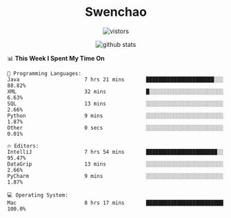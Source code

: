 <h1 align="center">Swenchao</h3>

<p align="center">
  <img src="https://visitor-badge.glitch.me/badge?page_id=Swenchao" alt="vistors" />
</p>

<p align="center">
  <img src="https://github-readme-stats.vercel.app/api?username=Swenchao&count_private=true&show_icons=true&theme=vue-dark&hide_title=true" alt="github stats" />
</p>

<!--START_SECTION:waka-->
📊 **This Week I Spent My Time On** 

```text
💬 Programming Languages: 
Java                     7 hrs 21 mins       ██████████████████████░░░   88.82% 
XML                      32 mins             █░░░░░░░░░░░░░░░░░░░░░░░░   6.63% 
SQL                      13 mins             ░░░░░░░░░░░░░░░░░░░░░░░░░   2.66% 
Python                   9 mins              ░░░░░░░░░░░░░░░░░░░░░░░░░   1.87% 
Other                    0 secs              ░░░░░░░░░░░░░░░░░░░░░░░░░   0.01%

🔥 Editors: 
IntelliJ                 7 hrs 54 mins       ███████████████████████░░   95.47% 
DataGrip                 13 mins             ░░░░░░░░░░░░░░░░░░░░░░░░░   2.66% 
PyCharm                  9 mins              ░░░░░░░░░░░░░░░░░░░░░░░░░   1.87%

💻 Operating System: 
Mac                      8 hrs 17 mins       █████████████████████████   100.0%

```


<!--END_SECTION:waka-->
